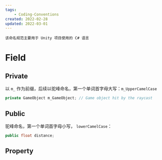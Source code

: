 ```yaml
---
tags:
    - Coding-Conventions
created: 2022-02-28
updated: 2022-03-01
---
```


```ad-note
该命名规范主要用于 Unity 项目使用的 C# 语言
```

# Field

## Private

以 `m_` 作为前缀，后续以驼峰命名，第一个单词首字母大写：`m_UpperCamelCase`  

```csharp
private GameObject m_GameObject; // Game object hit by the raycast
```

## Public

驼峰命名，第一个单词首字母小写， `lowerCamelCase`：

```csharp
public float distance;
```

## Property